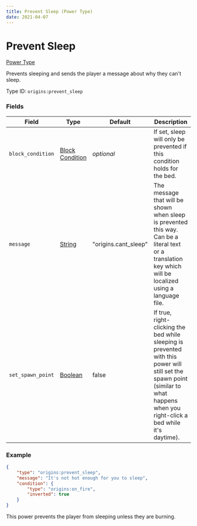 ```yaml
---
title: Prevent Sleep (Power Type)
date: 2021-04-07
---
```


# Prevent Sleep

[Power Type](../power_types.md)

Prevents sleeping and sends the player a message about why they can't sleep.

Type ID: `origins:prevent_sleep`

### Fields

Field  | Type | Default | Description
-------|------|---------|-------------
`block_condition` | [Block Condition](../block_conditions.md) | _optional_ | If set, sleep will only be prevented if this condition holds for the bed.
`message` | [String](../data_types/string.md) | "origins.cant_sleep" | The message that will be shown when sleep is prevented this way. Can be a literal text or a translation key which will be localized using a language file.
`set_spawn_point` | [Boolean](../data_types/boolean.md) | false | If true, right-clicking the bed while sleeping is prevented with this power will still set the spawn point (similar to what happens when you right-click a bed while it's daytime).

### Example
```json
{
    "type": "origins:prevent_sleep",
	"message": "It's not hot enough for you to sleep",
    "condition": {
		"type": "origins:on_fire",
		"inverted": true
	}
}
```
This power prevents the player from sleeping unless they are burning.
